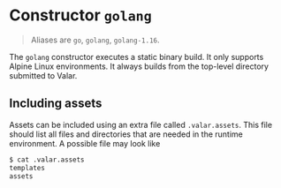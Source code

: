 # Constructor `golang`

> Aliases are `go`, `golang`, `golang-1.16`.

The `golang` constructor executes a static binary build. It only supports Alpine Linux environments. It always builds from the top-level directory submitted to Valar.

## Including assets
Assets can be included using an extra file called `.valar.assets`. This file should list all files and directories that are needed in the runtime environment.
A possible file may look like

```bash
$ cat .valar.assets
templates
assets
```

